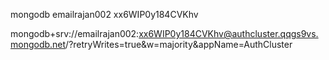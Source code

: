 mongodb
emailrajan002
xx6WIP0y184CVKhv

mongodb+srv://emailrajan002:xx6WIP0y184CVKhv@authcluster.qqgs9vs.mongodb.net/?retryWrites=true&w=majority&appName=AuthCluster
